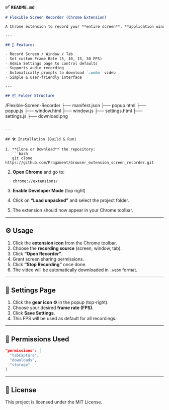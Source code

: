 ### ✅ `README.md`

```markdown
# Flexible Screen Recorder (Chrome Extension)

A Chrome extension to record your **entire screen**, **application window**, or **browser tab** with customizable **frame rate (FPS)**. Includes an admin settings page for better control.

---

## 🚀 Features

- Record Screen / Window / Tab
- Set custom Frame Rate (5, 10, 15, 30 FPS)
- Admin Settings page to control defaults
- Supports audio recording
- Automatically prompts to download `.webm` video
- Simple & user-friendly interface

---

## 📦 Folder Structure

```

/Flexible-Screen-Recorder
├── manifest.json
├── popup.html
├── popup.js
├── window\.html
├── window\.js
├── settings.html
├── settings.js
├── download.png

````

---

## 🛠️ Installation (Build & Run)

1. **Clone or Download** the repository:
   ```bash
   git clone https://github.com/Pragament/browser_extension_screen_recorder.git
````

2. **Open Chrome** and go to:

   ```
   chrome://extensions/
   ```

3. **Enable Developer Mode** (top right)

4. Click on **“Load unpacked”** and select the project folder.

5. The extension should now appear in your Chrome toolbar.

---

## ⚙️ Usage

1. Click the **extension icon** from the Chrome toolbar.
2. Choose the **recording source** (screen, window, tab).
3. Click **“Open Recorder”**.
4. Grant screen sharing permissions.
5. Click **“Stop Recording”** once done.
6. The video will be automatically downloaded in `.webm` format.

---

## 🧩 Settings Page

1. Click the **gear icon ⚙️** in the popup (top-right).
2. Choose your desired **frame rate (FPS)**.
3. Click **Save Settings**.
4. This FPS will be used as default for all recordings.

---

## 🔐 Permissions Used

```json
"permissions": [
  "tabCapture",
  "downloads",
  "storage"
]
```

---

## 📄 License

This project is licensed under the MIT License.


